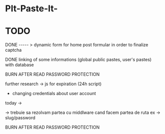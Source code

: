 # PIt-Paste-It-


TODO
====

 DONE  ----- > dynamic form for home post formular in order to finalize captcha   

 DONE linking of some informations (global public pastes, user's pastes) with database



  BURN AFTER READ
  PASSWORD PROTECTION


further research -> js for expiration (24h script) 




- changing credentials about user account


today -> 

  
  -> trebuie sa rezolvam partea cu middlware cand facem partea de ruta ex -> slug/password



  BURN AFTER READ
  PASSWORD PROTECTION

  
